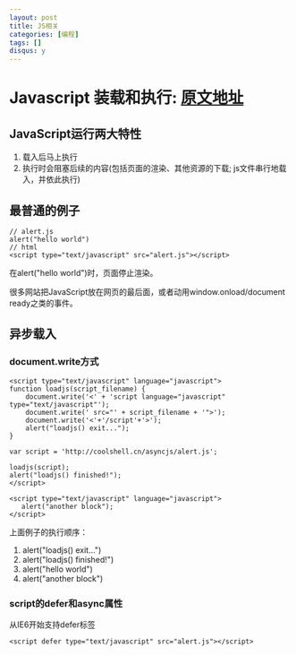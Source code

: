 ```yaml
---
layout: post
title: JS相关
categories: [编程]
tags: []
disqus: y
---
```

# Javascript 装载和执行: [原文地址](http://coolshell.cn/articles/9749.html)

## JavaScript运行两大特性

1. 载入后马上执行
2. 执行时会阻塞后续的内容(包括页面的渲染、其他资源的下载; js文件串行地载入，并依此执行)

## 最普通的例子

    // alert.js
    alert("hello world")
    // html
    <script type="text/javascript" src="alert.js"></script>

在alert("hello world")时，页面停止渲染。

很多网站把JavaScript放在网页的最后面，或者动用window.onload/document ready之类的事件。

## 异步载入

### document.write方式

    <script type="text/javascript" language="javascript">
    function loadjs(script_filename) {
        document.write('<' + 'script language="javascript" type="text/javascript"');
        document.write(' src="' + script_filename + '">');
        document.write('<'+'/script'+'>');
        alert("loadjs() exit...");
    }

    var script = 'http://coolshell.cn/asyncjs/alert.js';

    loadjs(script);
    alert("loadjs() finished!");
    </script>

    <script type="text/javascript" language="javascript">
       alert("another block");
    </script>

上面例子的执行顺序：
1. alert("loadjs() exit...")
2. alert("loadjs() finished!")
3. alert("hello world")
4. alert("another block")

### script的defer和async属性

从IE6开始支持defer标签

    <script defer type="text/javascript" src="alert.js"></script>